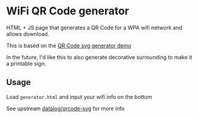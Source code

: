 # WiFi QR Code generator

HTML + JS page that generates a QR Code for a WPA wifi network and allows download.

This is based on the [QR Code svg generator demo](https://datalog.github.io/demo/qrcode-svg/)

In the future, I'd like this to also generate decorative surrounding to make it a printable sign.

## Usage
Load `generator.html` and input your wifi info on the bottom

See upstream [datalog/qrcode-svg](https://github.com/datalog/qrcode-svg) for more info

